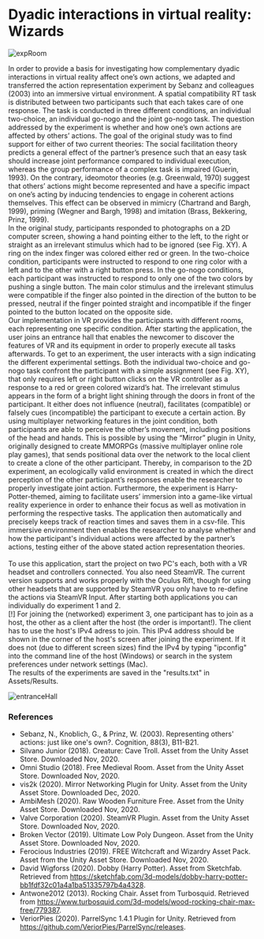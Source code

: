# Dyadic interactions in virtual reality: Wizards

![expRoom](https://user-images.githubusercontent.com/57441991/101847298-3310de80-3b53-11eb-9b0f-2f7eb87624fe.PNG)

In order to provide a basis for investigating how complementary dyadic interactions in virtual reality affect one’s own actions, we adapted and transferred the action representation experiment by Sebanz and colleagues (2003) into an immersive virtual environment. A spatial compatibility RT task is distributed between two participants such that each takes care of one response. The task is conducted in three different conditions, an individual two-choice, an individual go-nogo and the joint go-nogo task. The question addressed by the experiment is whether and how one’s own actions are affected by others’ actions. The goal of the original study was to find support for either of two current theories: The social facilitation theory predicts a general effect of the partner’s presence such that an easy task should increase joint performance compared to individual execution, whereas the group performance of a complex task is impaired (Guerin, 1993). On the contrary, ideomotor theories (e.g. Greenwald, 1970) suggest that others’ actions might become represented and have a specific impact on one’s acting by inducing tendencies to engage in coherent actions themselves. This effect can be observed in mimicry (Chartrand and Bargh, 1999), priming (Wegner and Bargh, 1998) and imitation (Brass, Bekkering, Prinz, 1999).
<br>
In the original study, participants responded to photographs on a 2D computer screen, showing a hand pointing either to the left, to the right or straight as an irrelevant stimulus which had to be ignored (see Fig. XY). A ring on the index finger was colored either red or green. In the two-choice condition, participants were instructed to respond to one ring color with a left and to the other with a right button press. In the go-nogo conditions, each participant was instructed to respond to only one of the two colors by pushing a single button. The main color stimulus and the irrelevant stimulus were compatible if the finger also pointed in the direction of the button to be pressed, neutral if the finger pointed straight and incompatible if the finger pointed to the button located on the opposite side.
<br>
Our implementation in VR provides the participants with different rooms, each representing one specific condition. After starting the application, the user joins an entrance hall that enables the newcomer to discover the features of VR and its equipment in order to properly execute all tasks afterwards. To get to an experiment, the user interacts with a sign indicating the different experimental settings. Both the individual two-choice and go-nogo task confront the participant with a simple assignment (see Fig. XY), that only requires left or right button clicks on the VR controller as a response to a red or green colored wizard’s hat. The irrelevant stimulus appears in the form of a bright light shining through the doors in front of the participant. It either does not influence (neutral), facilitates (compatible) or falsely cues (incompatible) the participant to execute a certain action. 
By using multiplayer networking features in the joint condition, both participants are able to perceive the other’s movement, including positions of the head and hands. This is possible by using the “Mirror” plugin in Unity, originally designed to create MMORPGs (massive multiplayer online role play games), that sends positional data over the network to the local client to create a clone of the other participant. Thereby, in comparison to the 2D experiment, an ecologically valid environment is created in which the direct perception of the other participant’s responses enable the researcher to properly investigate joint action. Furthermore, the experiment is Harry-Potter-themed, aiming to facilitate users’ immersion into a game-like virtual reality experience in order to enhance their focus as well as motivation in performing the respective tasks. The application then automatically and precisely keeps track of reaction times and saves them in a csv-file. This immersive environment then enables the researcher to analyse whether and how the participant's individual actions were affected by the partner’s actions, testing either of the above stated action representation theories.
<br>
<br>
To use this application, start the project on two PC's each, both with a VR headset and controllers connected. You also need SteamVR. The current version supports and works properly with the Oculus Rift, though for using other headsets that are supported by SteamVR you only have to re-define the actions via SteamVR Input.
After starting both applications you can individually do experiment 1 and 2. <br>
[!] For joining the (networked) experiment 3, one participant has to join as a host, the other as a client after the host (the order is important!). The client has to use the host's IPv4 adress to join. This IPv4 address should be shown in the corner of the host's screen after joining the experiment. If it does not (due to different screen sizes) find the IPv4 by typing "ipconfig" into the command line of the host (Windows) or search in the system preferences under network settings (Mac). <br>
The results of the experiments are saved in the "results.txt" in Assets/Results.

![entranceHall](https://user-images.githubusercontent.com/57441991/101847194-f2b16080-3b52-11eb-89d9-faf2b4c43164.PNG)

### References
- Sebanz, N., Knoblich, G., & Prinz, W. (2003). Representing others' actions: just like one's own?. Cognition, 88(3), B11-B21.
- Silvano Junior (2018). Creature: Cave Troll. Asset from the Unity Asset Store. Downloaded Nov, 2020.
- Omni Studio (2018). Free Medieval Room. Asset from the Unity Asset Store. Downloaded Nov, 2020.
- vis2k (2020). Mirror Networking Plugin for Unity. Asset from the Unity Asset Store. Downloaded Dec, 2020.
- AmbiMesh (2020). Raw Wooden Furniture Free. Asset from the Unity Asset Store. Downloaded Nov, 2020.
- Valve Corporation (2020). SteamVR Plugin. Asset from the Unity Asset Store. Downloaded Nov, 2020.
- Broken Vector (2019). Ultimate Low Poly Dungeon. Asset from the Unity Asset Store. Downloaded Nov, 2020.
- Ferocious Industries (2019). FREE Witchcraft and Wizardry Asset Pack. Asset from the Unity Asset Store. Downloaded Nov, 2020.
- David Wigforss (2020). Dobby (Harry Potter). Asset from Sketchfab. Retrieved from https://sketchfab.com/3d-models/dobby-harry-potter-bb1fdf32c01a4a1ba51335797b4a4328.
- Antwone2012 (2013). Rocking Chair. Asset from Turbosquid. Retrieved from https://www.turbosquid.com/3d-models/wood-rocking-chair-max-free/779387.
- VeriorPies (2020). ParrelSync 1.4.1 Plugin for Unity. Retrieved from https://github.com/VeriorPies/ParrelSync/releases.
